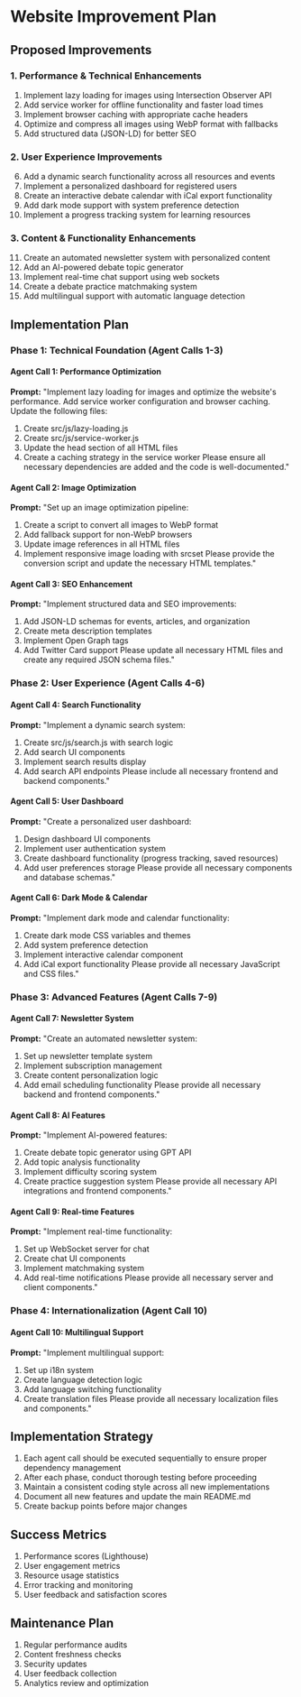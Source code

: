 # Website Improvement Plan

## Proposed Improvements

### 1. Performance & Technical Enhancements
1. Implement lazy loading for images using Intersection Observer API
2. Add service worker for offline functionality and faster load times
3. Implement browser caching with appropriate cache headers
4. Optimize and compress all images using WebP format with fallbacks
5. Add structured data (JSON-LD) for better SEO

### 2. User Experience Improvements
6. Add a dynamic search functionality across all resources and events
7. Implement a personalized dashboard for registered users
8. Create an interactive debate calendar with iCal export functionality
9. Add dark mode support with system preference detection
10. Implement a progress tracking system for learning resources

### 3. Content & Functionality Enhancements
11. Create an automated newsletter system with personalized content
12. Add an AI-powered debate topic generator
13. Implement real-time chat support using web sockets
14. Create a debate practice matchmaking system
15. Add multilingual support with automatic language detection

## Implementation Plan

### Phase 1: Technical Foundation (Agent Calls 1-3)

#### Agent Call 1: Performance Optimization
**Prompt:**
"Implement lazy loading for images and optimize the website's performance. Add service worker configuration and browser caching. Update the following files:
1. Create src/js/lazy-loading.js
2. Create src/js/service-worker.js
3. Update the head section of all HTML files
4. Create a caching strategy in the service worker
Please ensure all necessary dependencies are added and the code is well-documented."

#### Agent Call 2: Image Optimization
**Prompt:**
"Set up an image optimization pipeline:
1. Create a script to convert all images to WebP format
2. Add fallback support for non-WebP browsers
3. Update image references in all HTML files
4. Implement responsive image loading with srcset
Please provide the conversion script and update the necessary HTML templates."

#### Agent Call 3: SEO Enhancement
**Prompt:**
"Implement structured data and SEO improvements:
1. Add JSON-LD schemas for events, articles, and organization
2. Create meta description templates
3. Implement Open Graph tags
4. Add Twitter Card support
Please update all necessary HTML files and create any required JSON schema files."

### Phase 2: User Experience (Agent Calls 4-6)

#### Agent Call 4: Search Functionality
**Prompt:**
"Implement a dynamic search system:
1. Create src/js/search.js with search logic
2. Add search UI components
3. Implement search results display
4. Add search API endpoints
Please include all necessary frontend and backend components."

#### Agent Call 5: User Dashboard
**Prompt:**
"Create a personalized user dashboard:
1. Design dashboard UI components
2. Implement user authentication system
3. Create dashboard functionality (progress tracking, saved resources)
4. Add user preferences storage
Please provide all necessary components and database schemas."

#### Agent Call 6: Dark Mode & Calendar
**Prompt:**
"Implement dark mode and calendar functionality:
1. Create dark mode CSS variables and themes
2. Add system preference detection
3. Implement interactive calendar component
4. Add iCal export functionality
Please provide all necessary JavaScript and CSS files."

### Phase 3: Advanced Features (Agent Calls 7-9)

#### Agent Call 7: Newsletter System
**Prompt:**
"Create an automated newsletter system:
1. Set up newsletter template system
2. Implement subscription management
3. Create content personalization logic
4. Add email scheduling functionality
Please provide all necessary backend and frontend components."

#### Agent Call 8: AI Features
**Prompt:**
"Implement AI-powered features:
1. Create debate topic generator using GPT API
2. Add topic analysis functionality
3. Implement difficulty scoring system
4. Create practice suggestion system
Please provide all necessary API integrations and frontend components."

#### Agent Call 9: Real-time Features
**Prompt:**
"Implement real-time functionality:
1. Set up WebSocket server for chat
2. Create chat UI components
3. Implement matchmaking system
4. Add real-time notifications
Please provide all necessary server and client components."

### Phase 4: Internationalization (Agent Call 10)

#### Agent Call 10: Multilingual Support
**Prompt:**
"Implement multilingual support:
1. Set up i18n system
2. Create language detection logic
3. Add language switching functionality
4. Create translation files
Please provide all necessary localization files and components."

## Implementation Strategy

1. Each agent call should be executed sequentially to ensure proper dependency management
2. After each phase, conduct thorough testing before proceeding
3. Maintain a consistent coding style across all new implementations
4. Document all new features and update the main README.md
5. Create backup points before major changes

## Success Metrics

1. Performance scores (Lighthouse)
2. User engagement metrics
3. Resource usage statistics
4. Error tracking and monitoring
5. User feedback and satisfaction scores

## Maintenance Plan

1. Regular performance audits
2. Content freshness checks
3. Security updates
4. User feedback collection
5. Analytics review and optimization
